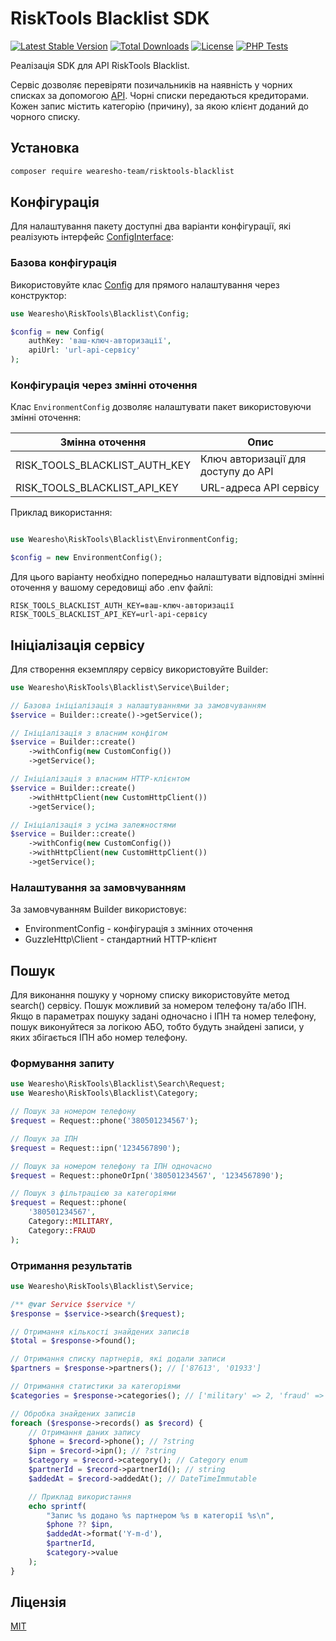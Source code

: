 # RiskTools Blacklist SDK

[![Latest Stable Version](https://poser.pugx.org/wearesho-team/risktools-blacklist/v/stable)](https://packagist.org/packages/wearesho-team/risktools-blacklist)
[![Total Downloads](https://poser.pugx.org/wearesho-team/risktools-blacklist/downloads)](https://packagist.org/packages/wearesho-team/risktools-blacklist)
[![License](https://poser.pugx.org/wearesho-team/risktools-blacklist/license)](https://packagist.org/packages/wearesho-team/risktools-blacklist)
[![PHP Tests](https://github.com/wearesho-team/risktools-blacklist/actions/workflows/php.yml/badge.svg)](https://github.com/wearesho-team/risktools-blacklist/actions/workflows/php.yml)

Реалізація SDK для API RiskTools Blacklist.

Сервіс дозволяє перевіряти позичальників на наявність у чорних списках за допомогою 
[API](https://doc.blacklist.risktools.pro). 
Чорні списки передаються кредиторами.
Кожен запис містить категорію (причину), за якою клієнт доданий до чорного списку.

## Установка

```bash
composer require wearesho-team/risktools-blacklist
```

## Конфігурація

Для налаштування пакету доступні два варіанти конфігурації,
які реалізують інтерфейс [ConfigInterface](./src/ConfigInterface.php):

### Базова конфігурація

Використовуйте клас [Config](./src/Config.php) для прямого налаштування через конструктор:

```php
use Wearesho\RiskTools\Blacklist\Config;

$config = new Config(
    authKey: 'ваш-ключ-авторизації',
    apiUrl: 'url-api-сервісу'
);
```

### Конфігурація через змінні оточення

Клас `EnvironmentConfig` дозволяє налаштувати пакет використовуючи змінні оточення:

| Змінна оточення               | Опис                                |
|-------------------------------|-------------------------------------|
| RISK_TOOLS_BLACKLIST_AUTH_KEY | Ключ авторизації для доступу до API |
| RISK_TOOLS_BLACKLIST_API_KEY  | URL-адреса API сервісу              |


Приклад використання:

```php

use Wearesho\RiskTools\Blacklist\EnvironmentConfig;

$config = new EnvironmentConfig();
```

Для цього варіанту необхідно попередньо налаштувати відповідні змінні оточення у вашому середовищі або .env файлі:

```dotenv
RISK_TOOLS_BLACKLIST_AUTH_KEY=ваш-ключ-авторизації
RISK_TOOLS_BLACKLIST_API_KEY=url-api-сервісу
```

## Ініціалізація сервісу

Для створення екземпляру сервісу використовуйте Builder:

```php
use Wearesho\RiskTools\Blacklist\Service\Builder;

// Базова ініціалізація з налаштуваннями за замовчуванням
$service = Builder::create()->getService();

// Ініціалізація з власним конфігом
$service = Builder::create()
    ->withConfig(new CustomConfig())
    ->getService();

// Ініціалізація з власним HTTP-клієнтом
$service = Builder::create()
    ->withHttpClient(new CustomHttpClient())
    ->getService();

// Ініціалізація з усіма залежностями
$service = Builder::create()
    ->withConfig(new CustomConfig())
    ->withHttpClient(new CustomHttpClient())
    ->getService();
```

### Налаштування за замовчуванням
За замовчуванням Builder використовує:
- EnvironmentConfig - конфігурація з змінних оточення
- GuzzleHttp\Client - стандартний HTTP-клієнт

## Пошук

Для виконання пошуку у чорному списку використовуйте метод search() сервісу.
Пошук можливий за номером телефону та/або ІПН.
Якщо в параметрах пошуку задані одночасно і ІПН та номер телефону, пошук виконуйтеся за логікою АБО,
тобто будуть знайдені записи, у яких збігається ІПН або номер телефону.

### Формування запиту

```php
use Wearesho\RiskTools\Blacklist\Search\Request;
use Wearesho\RiskTools\Blacklist\Category;

// Пошук за номером телефону
$request = Request::phone('380501234567');

// Пошук за ІПН
$request = Request::ipn('1234567890');

// Пошук за номером телефону та ІПН одночасно
$request = Request::phoneOrIpn('380501234567', '1234567890');

// Пошук з фільтрацією за категоріями
$request = Request::phone(
    '380501234567',
    Category::MILITARY,
    Category::FRAUD
);
```

### Отримання результатів
```php
use Wearesho\RiskTools\Blacklist\Service;

/** @var Service $service */
$response = $service->search($request);

// Отримання кількості знайдених записів
$total = $response->found();

// Отримання списку партнерів, які додали записи
$partners = $response->partners(); // ['87613', '01933']

// Отримання статистики за категоріями
$categories = $response->categories(); // ['military' => 2, 'fraud' => 1]

// Обробка знайдених записів
foreach ($response->records() as $record) {
    // Отримання даних запису
    $phone = $record->phone(); // ?string
    $ipn = $record->ipn(); // ?string
    $category = $record->category(); // Category enum
    $partnerId = $record->partnerId(); // string
    $addedAt = $record->addedAt(); // DateTimeImmutable

    // Приклад використання
    echo sprintf(
        "Запис %s додано %s партнером %s в категорії %s\n",
        $phone ?? $ipn,
        $addedAt->format('Y-m-d'),
        $partnerId,
        $category->value
    );
}

```

## Ліцензія
[MIT](./LICENSE)
